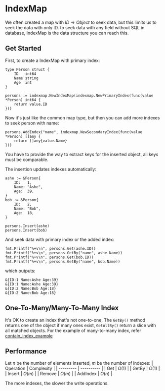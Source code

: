 # IndexMap
We often created a map with $ID \to Object$ to seek data, but this limits us to seek the data with only ID. to seek data with any field without SQL in database, IndexMap is the data structure you can reach this.

## Get Started
First, to create a IndexMap with primary index:
```golang
type Person struct {
	ID   int64
	Name string
	Age  int
}

persons := indexmap.NewIndexMap(indexmap.NewPrimaryIndex(func(value *Person) int64 {
    return value.ID
}))
```

Now it's just like the common map type, but then you can add more indexes to seek person with name:
```golang
persons.AddIndex("name", indexmap.NewSecondaryIndex(func(value *Person) []any {
    return []any{value.Name}
}))
```
You have to provide the way to extract keys for the inserted object, all keys must be comparable.

The insertion updates indexes automatically:
```golang
ashe := &Person{
    ID:   1,
    Name: "Ashe",
    Age:  39,
}
bob := &Person{
    ID:   2,
    Name: "Bob",
    Age:  18,
}

persons.Insert(ashe)
persons.Insert(bob)
```

And seek data with primary index or the added index:
```golang
fmt.Printf("%+v\n", persons.Get(ashe.ID))
fmt.Printf("%+v\n", persons.GetBy("name", ashe.Name))
fmt.Printf("%+v\n", persons.Get(bob.ID))
fmt.Printf("%+v\n", persons.GetBy("name", bob.Name))
```
which outputs:
```
&{ID:1 Name:Ashe Age:39}
&{ID:1 Name:Ashe Age:39}
&{ID:2 Name:Bob Age:18}
&{ID:2 Name:Bob Age:18}
```

## One-To-Many/Many-To-Many Index
It's OK to create an index that's not one-to-one, The `GetBy()` method returns one of the object if many ones exist, `GetAllBy()` return a slice with all matched objects. For the example of many-to-many index, refer [contain_index_example](./examples/contain_index/main.go)

## Performance
Let $n$ be the number of elements inserted, $m$ be the number of indexes:
| Operation | Complexity |
| --------- | ---------- |
| Get       | $O(1)$     |
| GetBy     | $O(1)$     |
| Insert    | $O(m)$     |
| Remove    | $O(m)$     |
| AddIndex  | $O(n)$     |

The more indexes, the slower the write operations.